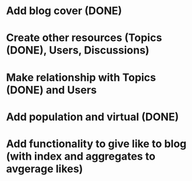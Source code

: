 # Add blog cover (DONE)

# Create other resources (Topics (DONE), Users, Discussions)

# Make relationship with Topics (DONE) and Users

# Add population and virtual (DONE)

# Add functionality to give like to blog (with index and aggregates to avgerage likes)

